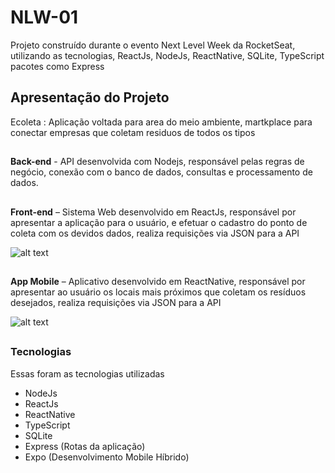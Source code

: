 # NLW-01
Projeto construído durante o evento Next Level Week da RocketSeat, utilizando as tecnologias, ReactJs, NodeJs, ReactNative, SQLite, TypeScript pacotes como Express  
## Apresentação do Projeto

Ecoleta : Aplicação voltada para area do meio ambiente, martkplace para conectar empresas que coletam residuos de todos os tipos
##
**Back-end** - API desenvolvida com Nodejs, responsável pelas regras de negócio, conexão com o banco de dados, consultas e processamento de dados.
##
##
**Front-end** – Sistema Web desenvolvido em ReactJs, responsável por apresentar a aplicação para o usuário, e efetuar o cadastro do ponto de coleta com os devidos dados, realiza requisições via JSON para a API 

![alt text](https://i.ibb.co/kcJCtzV/image.png)
##
##
**App Mobile** – Aplicativo desenvolvido em ReactNative, responsável por apresentar ao usuário os locais mais próximos que coletam os resíduos desejados, realiza requisições via JSON para a API 

![alt text](https://i.ibb.co/GkZNw5q/print.jpg)
##
### Tecnologias

Essas foram as tecnologias utilizadas
* NodeJs
* ReactJs
* ReactNative
* TypeScript
* SQLite
* Express (Rotas da aplicação)
* Expo (Desenvolvimento Mobile Híbrido)
